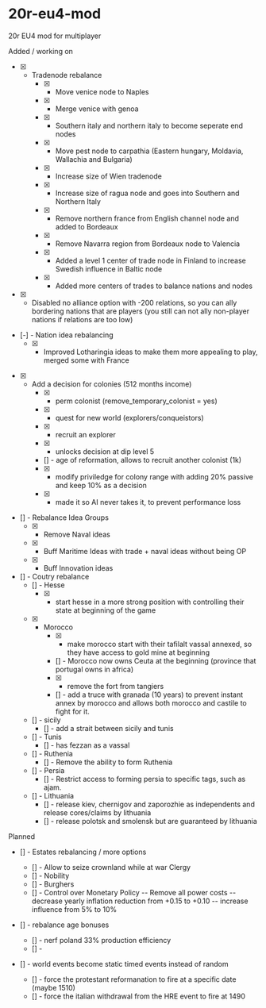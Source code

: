 # 20r-eu4-mod
20r EU4 mod for multiplayer



Added / working on
- [x] - Tradenode rebalance
    - [x] - Move venice node to Naples
    - [x] - Merge venice with genoa
    - [x] - Southern italy and northern italy to become seperate end nodes
    - [x] - Move pest node to carpathia (Eastern hungary, Moldavia, Wallachia and Bulgaria)
    - [x] - Increase size of Wien tradenode
    - [x] - Increase size of ragua node and goes into Southern and Northern Italy
    - [x] - Remove northern france from English channel node and added to Bordeaux
    - [x] - Remove Navarra region from Bordeaux node to Valencia
    - [x] - Added a level 1 center of trade node in Finland to increase Swedish influence in Baltic node
    - [x] - Added more centers of trades to balance nations and nodes

- [x] - Disabled no alliance option with -200 relations, so you can ally bordering nations that are players 
    (you still can not ally non-player nations if relations are too low) 

- [-] - Nation idea rebalancing
    - [x] - Improved Lotharingia ideas to make them more appealing to play, merged some with France


- [x] - Add a decision for colonies (512 months income)
    - [x] - perm colonist (remove_temporary_colonist = yes)
    - [x] - quest for new world (explorers/conqueistors)
    - [x] - recruit an explorer
    - [x] - unlocks decision at dip level 5
    - [] - age of reformation, allows to recruit another colonist (1k)
    - [x] - modify priviledge for colony range with adding 20% passive and keep 10% as a decision
    - [x] - made it so AI never takes it, to prevent performance loss

- [] - Rebalance Idea Groups
    - [x] - Remove Naval ideas
    - [x] - Buff Maritime Ideas with trade + naval ideas without being OP
    - [x] - Buff Innovation ideas

- [] - Coutry rebalance
    - [] - Hesse
        - [x] - start hesse in a more strong position with controlling their state at beginning of the game
    - [x] - Morocco
        - [x] - make morocco start with their tafilalt vassal annexed, so they have access to gold mine at beginning
        - [] - Morocco now owns Ceuta at the beginning (province that portugal owns in africa)
        - [x] - remove the fort from tangiers
        - []  - add a truce with granada (10 years) to prevent instant annex by morocco and allows both morocco and castile to fight for it.
    - [] - sicily
        - [] - add a strait between sicily and tunis
    - [] - Tunis
        - [] - has fezzan as a vassal
    - [] - Ruthenia
        - [] - Remove the ability to form Ruthenia
    - [] - Persia
        - [] - Restrict access to forming persia to specific tags, such as ajam.
    - [] - Lithuania
        - [] - release kiev, chernigov and zaporozhie as independents and release cores/claims by lithuania
        - [] - release polotsk and smolensk but are guaranteed by lithuania
    


Planned
- [] - Estates rebalancing / more options
    - [] - Allow to seize crownland while at war
    Clergy
    - [] - 
    Nobility
    - [] - 
    Burghers
    - [] - Control over Monetary Policy
        -- Remove all power costs
        -- decrease yearly inflation reduction from +0.15 to +0.10
        -- increase influence from 5% to 10%

- [] - rebalance age bonuses
    - [] - nerf poland 33% production efficiency
    - [] - 

- [] - world events become static timed events instead of random
    - [] - force the protestant reformanation to fire at a specific date (maybe 1510)
    - [] - force the italian withdrawal from the HRE event to fire at 1490

